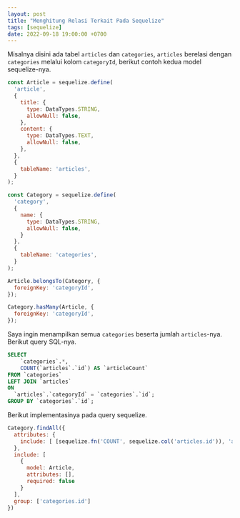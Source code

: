 ```yaml
---
layout: post
title: "Menghitung Relasi Terkait Pada Sequelize"
tags: [sequelize]
date: 2022-09-18 19:00:00 +0700
---
```


Misalnya disini ada tabel `articles` dan `categories`, `articles` berelasi dengan `categories` melalui kolom `categoryId`, berikut contoh kedua model sequelize-nya.

```js
const Article = sequelize.define(
  'article',
  {
    title: {
      type: DataTypes.STRING,
      allowNull: false,
    },
    content: {
      type: DataTypes.TEXT,
      allowNull: false,
    },
  },
  {
    tableName: 'articles',
  }
);

const Category = sequelize.define(
  'category',
  {
    name: {
      type: DataTypes.STRING,
      allowNull: false,
    }
  },
  {
    tableName: 'categories',
  }
);

Article.belongsTo(Category, {
  foreignKey: 'categoryId',
});

Category.hasMany(Article, {
  foreignKey: 'categoryId',
});
```

Saya ingin menampilkan semua `categories` beserta jumlah `articles`-nya. Berikut query SQL-nya.

```sql
SELECT 
    `categories`.*,
    COUNT(`articles`.`id`) AS `articleCount` 
FROM `categories` 
LEFT JOIN `articles`
ON 
  `articles`.`categoryId` = `categories`.`id`;
GROUP BY `categories`.`id`;
```

Berikut implementasinya pada query sequelize.

```js
Category.findAll({
  attributes: {
    include: [ [sequelize.fn('COUNT', sequelize.col('articles.id')), 'articleCount'] ]
  },
  include: [
    {
      model: Article,
      attributes: [],
      required: false
    }
  ],
  group: ['categories.id']
})
```